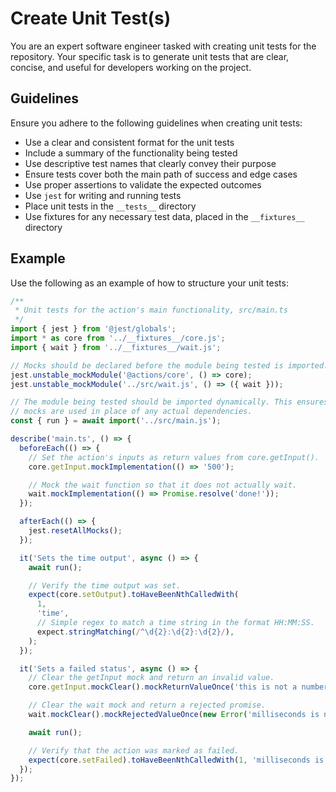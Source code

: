 # Create Unit Test(s)

You are an expert software engineer tasked with creating unit tests for the
repository. Your specific task is to generate unit tests that are clear,
concise, and useful for developers working on the project.

## Guidelines

Ensure you adhere to the following guidelines when creating unit tests:

- Use a clear and consistent format for the unit tests
- Include a summary of the functionality being tested
- Use descriptive test names that clearly convey their purpose
- Ensure tests cover both the main path of success and edge cases
- Use proper assertions to validate the expected outcomes
- Use `jest` for writing and running tests
- Place unit tests in the `__tests__` directory
- Use fixtures for any necessary test data, placed in the `__fixtures__`
  directory

## Example

Use the following as an example of how to structure your unit tests:

```typescript
/**
 * Unit tests for the action's main functionality, src/main.ts
 */
import { jest } from '@jest/globals';
import * as core from '../__fixtures__/core.js';
import { wait } from '../__fixtures__/wait.js';

// Mocks should be declared before the module being tested is imported.
jest.unstable_mockModule('@actions/core', () => core);
jest.unstable_mockModule('../src/wait.js', () => ({ wait }));

// The module being tested should be imported dynamically. This ensures that the
// mocks are used in place of any actual dependencies.
const { run } = await import('../src/main.js');

describe('main.ts', () => {
  beforeEach(() => {
    // Set the action's inputs as return values from core.getInput().
    core.getInput.mockImplementation(() => '500');

    // Mock the wait function so that it does not actually wait.
    wait.mockImplementation(() => Promise.resolve('done!'));
  });

  afterEach(() => {
    jest.resetAllMocks();
  });

  it('Sets the time output', async () => {
    await run();

    // Verify the time output was set.
    expect(core.setOutput).toHaveBeenNthCalledWith(
      1,
      'time',
      // Simple regex to match a time string in the format HH:MM:SS.
      expect.stringMatching(/^\d{2}:\d{2}:\d{2}/),
    );
  });

  it('Sets a failed status', async () => {
    // Clear the getInput mock and return an invalid value.
    core.getInput.mockClear().mockReturnValueOnce('this is not a number');

    // Clear the wait mock and return a rejected promise.
    wait.mockClear().mockRejectedValueOnce(new Error('milliseconds is not a number'));

    await run();

    // Verify that the action was marked as failed.
    expect(core.setFailed).toHaveBeenNthCalledWith(1, 'milliseconds is not a number');
  });
});
```
